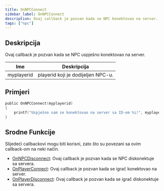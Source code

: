 ```yaml
---
title: OnNPCConnect
sidebar_label: OnNPCConnect
description: Ovaj callback je pozvan kada se NPC konektovao na server.
tags: ["npc"]
---
```


## Deskripcija

Ovaj callback je pozvan kada se NPC uspješno konektovao na server.

| Ime          | Deskripcija                                        |
| ------------ | -------------------------------------------------- |
| myplayerid   | playerid koji je dodijeljen NPC-u.                 |

## Primjeri

```c
public OnNPCConnect(myplayerid)
{
    printf("Uspješno sam se konektovao na server sa ID-em %i!", myplayerid);
}
```

## Srodne Funkcije

Slijedeći callbackovi mogu biti korisni, zato što su povezani sa ovim callback-om na neki način.

- [OnNPCDisconnect](OnNPCDisconnect): Ovaj callback je pozvan kada se NPC diskonektuje sa servera.
- [OnPlayerConnect](OnPlayerConnect): Ovaj callback je pozvan kada se igrač konektovao na server.
- [OnPlayerDisconnect](OnPlayerDisconnect): Ovaj callback je pozvan kada se igrač diskonektuje sa servera.
